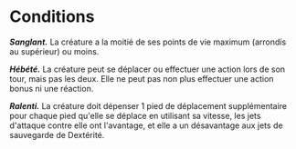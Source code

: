 # Conditions

_**Sanglant.**_ La créature a la moitié de ses points de vie maximum (arrondis au supérieur) ou moins.

_**Hébété.**_ La créature peut se déplacer ou effectuer une action lors de son tour, mais pas les deux. Elle ne peut pas non plus effectuer une action bonus ni une réaction.

_**Ralenti.**_ La créature doit dépenser 1 pied de déplacement supplémentaire pour chaque pied qu'elle se déplace en utilisant sa vitesse, les jets d'attaque contre elle ont l'avantage, et elle a un désavantage aux jets de sauvegarde de Dextérité.